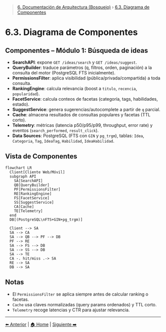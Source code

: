 > [6. Documentación de Arquitectura (Bosquejo)](../6.md) › [6.3. Diagrama de Componentes](6.3.md)

# 6.3. Diagrama de Componentes

## Componentes – Módulo 1: Búsqueda de ideas

- **SearchAPI**: expone `GET /ideas/search` y `GET /ideas/suggest`.
- **QueryBuilder**: traduce parámetros (q, filtros, orden, paginación) a la consulta del motor (PostgreSQL FTS inicialmente).
- **PermissionsFilter**: aplica visibilidad (pública/privada/compartida) a toda consulta.
- **RankingEngine**: calcula relevancia (boost a `titulo`, `recencia`, `popularidad`).
- **FacetService**: calcula conteos de facetas (categoría, tags, habilidades, estado).
- **SuggestService**: genera sugerencias/autocomplete a partir de `q` parcial.
- **Cache**: almacena resultados de consultas populares y facetas (TTL corto).
- **Telemetry**: métricas (latencia p50/p95/p99, throughput, error rate) y eventos (`search_performed`, `result_click`).
- **Data Sources**: PostgreSQL (FTS con `GIN` y `pg_trgm`), tablas: `Idea`, `Categoria`, `Tag`, `IdeaTag`, `Habilidad`, `IdeaHabilidad`.

## Vista de Componentes

```mermaid
flowchart LR
  Client[Cliente Web/Móvil]
  subgraph API
    SA[SearchAPI]
    QB[QueryBuilder]
    PF[PermissionsFilter]
    RE[RankingEngine]
    FS[FacetService]
    SS[SuggestService]
    CA[Cache]
    TE[Telemetry]
  end
  DB[(PostgreSQL\nFTS+GIN+pg_trgm)]

  Client --> SA
  SA --> CA
  SA --> QB --> PF --> DB
  PF --> RE
  SA --> FS --> DB
  SA --> SS --> DB
  SA --> TE
  CA -. hit/miss .-> SA
  RE --> SA
  DB --> SA
```

## Notas

- El `PermissionsFilter` se aplica siempre antes de calcular ranking o facetas.
- `Cache` usa claves normalizadas (query params ordenados) y TTL corto.
- `Telemetry` recoge latencias y CTR para ajustar relevancia.

---

[⬅️ Anterior](../6.2/6.2.md) | [🏠 Home](../../README.md) | [Siguiente ➡️](../6.4/6.4.md)